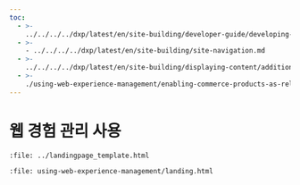 ```yaml
---
toc:
  - >-
    ../../../../dxp/latest/en/site-building/developer-guide/developing-page-fragments/developing-fragments-intro.md
  - >-
    - ../../../../dxp/latest/en/site-building/site-navigation.md
  - >-
    ../../../../dxp/latest/en/site-building/displaying-content/additional-content-display-options/styling-widgets-with-widget-templates.md
  - >-
    ./using-web-experience-management/enabling-commerce-products-as-related-assets.md
---
```

# 웹 경험 관리 사용

```{raw} html
:file: ../landingpage_template.html
```

```{raw} html
:file: using-web-experience-management/landing.html
```
